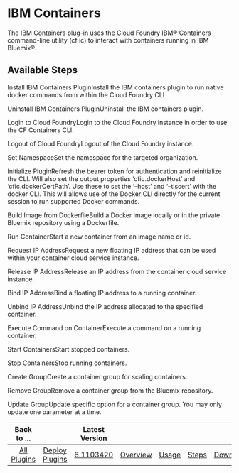 
IBM Containers
==============


The IBM Containers plug-in uses the Cloud Foundry IBM® Containers command-line utility (cf ic) to interact with containers running in IBM Bluemix®. 



Available Steps
---------------


Install IBM Containers PluginInstall the IBM containers plugin to run native docker commands from within the Cloud Foundry CLI


Uninstall IBM Containers PluginUninstall the IBM containers plugin.


Login to Cloud FoundryLogin to the Cloud Foundry instance in order to use the CF Containers CLI.


Logout of Cloud FoundryLogout of the Cloud Foundry instance.


Set NamespaceSet the namespace for the targeted organization.


Initialize PluginRefresh the bearer token for authentication and reinitialize the CLI. Will also set the output properties ‘cfic.dockerHost’ and ‘cfic.dockerCertPath’. Use these to set the ‘–host’ and ‘–tlscert’ with the docker CLI. This will allows use of the Docker CLI directly for the current session to run supported Docker commands.


Build Image from DockerfileBuild a Docker image locally or in the private Bluemix repository using a Dockerfile.


Run ContainerStart a new container from an image name or id.


Request IP AddressRequest a new floating IP address that can be used within your container cloud service instance.


Release IP AddressRelease an IP address from the container cloud service instance.


Bind IP AddressBind a floating IP address to a running container.


Unbind IP AddressUnbind the IP address allocated to the specified container.


Execute Command on ContainerExecute a command on a running container.


Start ContainersStart stopped containers.


Stop ContainersStop running containers.


Create GroupCreate a container group for scaling containers.


Remove GroupRemove a container group from the Bluemix repository.


Update GroupUpdate specific option for a container group. You may only update one parameter at a time.





|Back to ...||Latest Version|||||
| :---: | :---: | :---: | :---: | :---: | :---: | :---: |
|[All Plugins](../../index.md)|[Deploy Plugins](../README.md)|[6.1103420](https://raw.githubusercontent.com/UrbanCode/IBM-UCD-PLUGINS/main/files/cloud-foundry-ibm-containers/cloud-foundry-containers-6.1103420.zip)|[Overview](overview.md)|[Usage](usage.md)|[Steps](steps.md)|[Downloads](downloads.md)|
